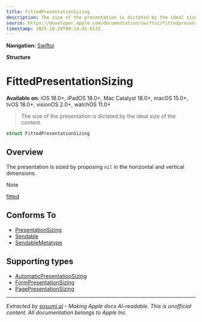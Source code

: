 ```yaml
---
title: FittedPresentationSizing
description: The size of the presentation is dictated by the ideal size of the content.
source: https://developer.apple.com/documentation/swiftui/fittedpresentationsizing
timestamp: 2025-10-29T00:14:41.613Z
---
```


**Navigation:** [Swiftui](/documentation/swiftui)

**Structure**

# FittedPresentationSizing

**Available on:** iOS 18.0+, iPadOS 18.0+, Mac Catalyst 18.0+, macOS 15.0+, tvOS 18.0+, visionOS 2.0+, watchOS 11.0+

> The size of the presentation is dictated by the ideal size of the content.

```swift
struct FittedPresentationSizing
```

## Overview

The presentation is sized by proposing `nil` in the horizontal and vertical dimensions.

> [!NOTE]
> [fitted](/documentation/swiftui/presentationsizing/fitted)

## Conforms To

- [PresentationSizing](/documentation/swiftui/presentationsizing)
- [Sendable](/documentation/Swift/Sendable)
- [SendableMetatype](/documentation/Swift/SendableMetatype)

## Supporting types

- [AutomaticPresentationSizing](/documentation/swiftui/automaticpresentationsizing)
- [FormPresentationSizing](/documentation/swiftui/formpresentationsizing)
- [PagePresentationSizing](/documentation/swiftui/pagepresentationsizing)

---

*Extracted by [sosumi.ai](https://sosumi.ai) - Making Apple docs AI-readable.*
*This is unofficial content. All documentation belongs to Apple Inc.*
